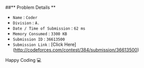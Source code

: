 ##** Problem Details **
 
- `Name`                      : `Coder`
- `Division`                  : `A.`
- `Date / Time of Submission` : `62 ms`
- `Memory Consumed`           : `3300 KB`
- `Submission ID`             : `36613500`
- `Submission Link`           : [Click Here] (http://codeforces.com/contest/384/submission/36613500)

Happy Coding  :computer: